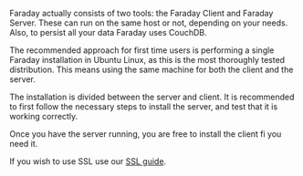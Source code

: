 Faraday actually consists of two tools: the Faraday Client and Faraday Server. These can run on the same host or not, depending on your needs. Also, to persist all your data Faraday uses CouchDB.

The recommended approach for first time users is performing a single Faraday installation in Ubuntu Linux, as this is the most thoroughly tested distribution. This means using the same machine for both the client and the server.

The installation is divided between the server and client. It is recommended to first follow the necessary steps to install the server, and test that it is working correctly.

Once you have the server running, you are free to install the client fi you need it.

If you wish to use SSL use our [SSL guide](https://github.com/infobyte/faraday/wiki/SSL).

